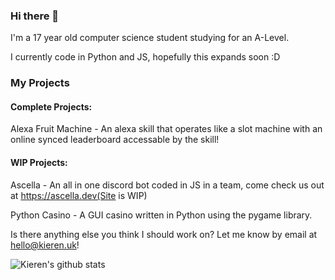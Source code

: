 ### Hi there 👋

I'm a 17 year old computer science student studying for an A-Level.

I currently code in Python and JS, hopefully this expands soon :D

### My Projects
#### Complete Projects:
Alexa Fruit Machine - An alexa skill that operates like a slot machine with an online synced leaderboard accessable by the skill!
#### WIP Projects:
Ascella - An all in one discord bot coded in JS in a team, come check us out at https://ascella.dev(Site is WIP)

Python Casino - A GUI casino written in Python using the pygame library.

Is there anything else you think I should work on? Let me know by email at hello@kieren.uk!


![Kieren's github stats](https://github-readme-stats.vercel.app/api?username=KierenPH&show_icons=true)


